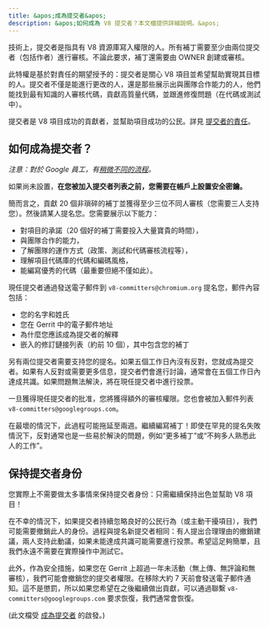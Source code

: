 ```yaml
---
title: &apos;成為提交者&apos;
description: &apos;如何成為 V8 提交者？本文檔提供詳細說明。&apos;
---
```

技術上，提交者是指具有 V8 資源庫寫入權限的人。所有補丁需要至少由兩位提交者（包括作者）進行審核。不論此要求，補丁還需要由 OWNER 創建或審核。

此特權是基於對責任的期望授予的：提交者是關心 V8 項目並希望幫助實現其目標的人。提交者不僅是能進行更改的人，還是那些展示出與團隊合作能力的人，他們能找到最有知識的人審核代碼，貢獻高質量代碼，並跟進修復問題（在代碼或測試中）。

提交者是 V8 項目成功的貢獻者，並幫助項目成功的公民。詳見 [提交者的責任](/docs/committer-responsibility)。

## 如何成為提交者？

*注意：對於 Google 員工，有[稍微不同的流程](http://go/v8/setup_permissions.md)。*

如果尚未設置，**在您被加入提交者列表之前，您需要在帳戶上設置安全密鑰。**

簡而言之，貢獻 20 個非瑣碎的補丁並獲得至少三位不同人審核（您需要三人支持您）。然後請某人提名您。您需要展示以下能力：

- 對項目的承諾（20 個好的補丁需要投入大量寶貴的時間），
- 與團隊合作的能力，
- 了解團隊的運作方式（政策、測試和代碼審核流程等），
- 理解項目代碼庫的代碼和編碼風格，
- 能編寫優秀的代碼（最重要但絕不僅如此）。

現任提交者通過發送電子郵件到 `v8-committers@chromium.org` 提名您，郵件內容包括：

- 您的名字和姓氏
- 您在 Gerrit 中的電子郵件地址
- 為什麼您應該成為提交者的解釋
- 嵌入的修訂鏈接列表（約前 10 個），其中包含您的補丁

另有兩位提交者需要支持您的提名。如果五個工作日內沒有反對，您就成為提交者。如果有人反對或需要更多信息，提交者們會進行討論，通常會在五個工作日內達成共識。如果問題無法解決，將在現任提交者中進行投票。

一旦獲得現任提交者的批准，您將獲得額外的審核權限。您也會被加入郵件列表 `v8-committers@googlegroups.com`。

在最壞的情況下，此過程可能拖延至兩週。繼續編寫補丁！即使在罕見的提名失敗情況下，反對通常也是一些易於解決的問題，例如“更多補丁”或“不夠多人熟悉此人的工作”。

## 保持提交者身份

您實際上不需要做太多事情來保持提交者身份：只需繼續保持出色並幫助 V8 項目！

在不幸的情況下，如果提交者持續忽略良好的公民行為（或主動干擾項目），我們可能需要撤銷此人的身份。過程與提名新提交者相同：有人提出合理理由的撤銷建議，兩人支持此動議，如果未能達成共識可能需要進行投票。希望這足夠簡單，且我們永遠不需要在實際操作中測試它。

此外，作為安全措施，如果您在 Gerrit 上超過一年未活動（無上傳、無評論和無審核），我們可能會撤銷您的提交者權限。在移除大約 7 天前會發送電子郵件通知。這不是懲罰，所以如果您希望在之後繼續做出貢獻，可以通過聯繫 `v8-committers@googlegroups.com` 要求恢復，我們通常會恢復。

(此文檔受 [成為提交者](https://dev.chromium.org/getting-involved/become-a-committer) 的啟發。)
